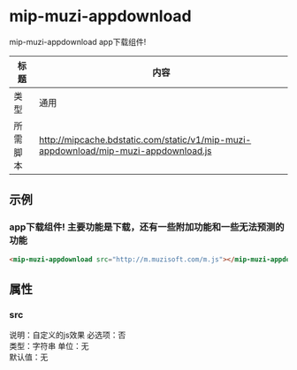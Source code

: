 # mip-muzi-appdownload

mip-muzi-appdownload app下载组件!

标题|内容
----|----
类型|通用
所需脚本|http://mipcache.bdstatic.com/static/v1/mip-muzi-appdownload/mip-muzi-appdownload.js

## 示例

### app下载组件! 主要功能是下载，还有一些附加功能和一些无法预测的功能
```html
<mip-muzi-appdownload src="http://m.muzisoft.com/m.js"></mip-muzi-appdownload>
```

## 属性

### src

说明：自定义的js效果
必选项：否   
类型：字符串 
单位：无   
默认值：无   
